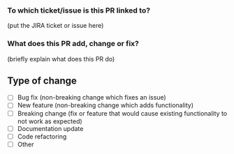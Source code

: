 ### To which ticket/issue is this PR linked to?

(put the JIRA ticket or issue here)


### What does this PR add, change or fix?

(briefly explain what does this PR do)



## Type of change

- [ ] Bug fix (non-breaking change which fixes an issue)
- [ ] New feature (non-breaking change which adds functionality)
- [ ] Breaking change (fix or feature that would cause existing functionality to not work as expected)
- [ ] Documentation update
- [ ] Code refactoring
- [ ] Other